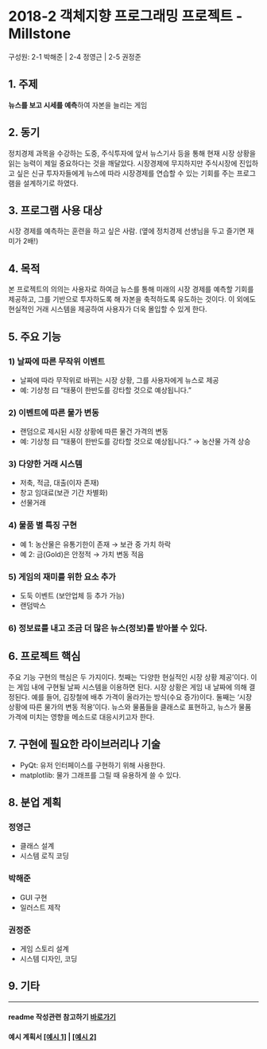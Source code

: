 # 2018-2 객체지향 프로그래밍 프로젝트 - **Millstone**
구성원: 2-1 박해준 | 2-4 정영근 | 2-5 권정준

## 1. 주제
**뉴스를 보고 시세를 예측**하여 자본을 늘리는 게임

## 2. 동기
정치경제 과목을 수강하는 도중, 주식투자에 앞서 뉴스기사 등을 통해 현재 시장 상황을 읽는 능력이 제일 중요하다는 것을 깨달았다. 시장경제에 무지하지만 주식시장에 진입하고 싶은 신규 투자자들에게 뉴스에 따라 시장경제를 연습할 수 있는 기회를 주는 프로그램을 설계하기로 하였다.

## 3. 프로그램 사용 대상
시장 경제를 예측하는 훈련을 하고 싶은 사람. (옆에 정치경제 선생님을 두고 즐기면 재미가 2배!)

## 4. 목적
본 프로젝트의 의의는 사용자로 하여금 뉴스를 통해 미래의 시장 경제를 예측할 기회를 제공하고, 그를 기반으로 투자하도록 해 자본을 축적하도록 유도하는 것이다. 이 외에도 현실적인 거래 시스템을 제공하여 사용자가 더욱 몰입할 수 있게 한다.

## 5. 주요 기능
### 1) 날짜에 따른 무작위 이벤트
 * 날짜에 따라 무작위로 바뀌는 시장 상황, 그를 사용자에게 뉴스로 제공  
 * 예: 기상청 曰 “태풍이 한반도를 강타할 것으로 예상됩니다.”

### 2) 이벤트에 따른 물가 변동
 * 랜덤으로 제시된 시장 상황에 따른 물건 가격의 변동  
 * 예: 기상청 曰 “태풍이 한반도를 강타할 것으로 예상됩니다.” → 농산물 가격 상승

### 3) 다양한 거래 시스템
 * 저축, 적금, 대출(이자 존재)
 * 창고 임대료(보관 기간 차별화)
 * 선물거래

### 4) 물품 별 특징 구현
 * 예 1: 농산물은 유통기한이 존재 → 보관 중 가치 하락
 * 예 2: 금(Gold)은 안정적 → 가치 변동 적음

### 5) 게임의 재미를 위한 요소 추가
 * 도둑 이벤트 (보안업체 등 추가 가능)
 * 랜덤박스

### 6) 정보료를 내고 조금 더 많은 뉴스(정보)를 받아볼 수 있다. 

## 6. 프로젝트 핵심
주요 기능 구현의 핵심은 두 가지이다. 첫째는 ‘다양한 현실적인 시장 상황 제공’이다. 이는 게임 내에 구현될 날짜 시스템을 이용하면 된다. 시장 상황은 게임 내 날짜에 의해 결정된다. 예를 들어, 김장철에 배추 가격이 올라가는 방식(수요 증가)이다. 둘째는 ‘시장 상황에 따른 물가의 변동 적용’이다. 뉴스와 물품들을 클래스로 표현하고, 뉴스가 물품 가격에 미치는 영향을 메소드로 대응시키고자 한다. 

## 7. 구현에 필요한 라이브러리나 기술
 * PyQt: 유저 인터페이스를 구현하기 위해 사용한다.  
 * matplotlib: 물가 그래프를 그릴 때 유용하게 쓸 수 있다. 

## 8. 분업 계획
### 정영근
 * 클래스 설계
 * 시스템 로직 코딩

### 박해준
 * GUI 구현
 * 일러스트 제작

### 권정준
 * 게임 스토리 설계
 * 시스템 디자인, 코딩

## 9. 기타

<hr>

#### readme 작성관련 참고하기 [바로가기](https://heropy.blog/2017/09/30/markdown/)

#### 예시 계획서 [[예시 1]](https://docs.google.com/document/d/1hcuGhTtmiTUxuBtr3O6ffrSMahKNhEj33woE02V-84U/edit?usp=sharing) | [[예시 2]](https://docs.google.com/document/d/1FmxTZvmrroOW4uZ34Xfyyk9ejrQNx6gtsB6k7zOvHYE/edit?usp=sharing)
